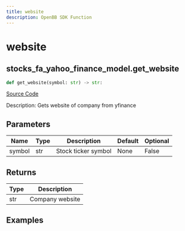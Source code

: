 ```yaml
---
title: website
description: OpenBB SDK Function
---
```


# website

## stocks_fa_yahoo_finance_model.get_website

```python title='openbb_terminal/stocks/fundamental_analysis/yahoo_finance_model.py'
def get_website(symbol: str) -> str:
```
[Source Code](https://github.com/OpenBB-finance/OpenBBTerminal/tree/main/openbb_terminal/stocks/fundamental_analysis/yahoo_finance_model.py#L210)

Description: Gets website of company from yfinance

## Parameters

| Name | Type | Description | Default | Optional |
| ---- | ---- | ----------- | ------- | -------- |
| symbol | str | Stock ticker symbol | None | False |

## Returns

| Type | Description |
| ---- | ----------- |
| str | Company website |

## Examples


